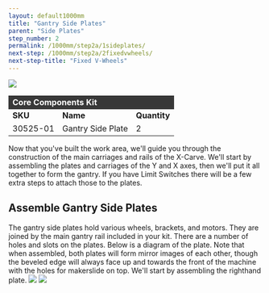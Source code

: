 ```yaml
---
layout: default1000mm
title: "Gantry Side Plates"
parent: "Side Plates"
step_number: 2
permalink: /1000mm/step2a/1sideplates/
next-step: /1000mm/step2a/2fixedvwheels/
next-step-title: "Fixed V-Wheels"
---
```


<img src="../../step2/photo/jpfs_DSC2610.jpg">

<table>
  <tr>
    <td style="color:#fff;background: #383838" colspan="3">
      <b>Core Components Kit</b>
    </td>
  </tr>
  <tr>
    <td>
      <b>SKU</b>
    </td>
    <td>
      <b>Name</b>
    </td>
    <td>
      <b>Quantity</b>
    </td>
  </tr>
  <tr>
    <td>
      30525-01
    </td>
    <td>
      Gantry Side Plate
    </td>
    <td>
      2
    </td>
  </tr>
</table>


Now that you've built the work area, we'll guide you through the construction of the main carriages and rails of the X-Carve. We'll start by assembling the plates and carriages of the Y and X axes, then we'll put it all together to form the gantry. If you have Limit Switches there will be a few extra steps to attach those to the plates.
<h2><strong>Assemble Gantry Side Plates</strong></h2>

The gantry side plates hold various wheels, brackets, and motors. They are joined by the main gantry rail included in your kit. There are a number of holes and slots on the plates. Below is a diagram of the plate. Note that when assembled, both plates will form mirror images of each other, though the beveled edge will always face up and towards the front of the machine with the holes for makerslide on top. We'll start by assembling the righthand plate.
<img src="../../step2/photo/gantry_plate_diagram.png">
<img src="../../step2/photo/jpfs_DSC2555.jpg">
